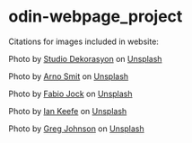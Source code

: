 # odin-webpage_project

Citations for images included in website:

Photo by <a href="https://unsplash.com/@t_t?utm_content=creditCopyText&utm_medium=referral&utm_source=unsplash">Studio Dekorasyon</a> on <a href="https://unsplash.com/photos/gray-concrete-road-top-between-green-trees-vngzm4P2BTs?utm_content=creditCopyText&utm_medium=referral&utm_source=unsplash">Unsplash</a>
      
Photo by <a href="https://unsplash.com/@_entreprenerd?utm_content=creditCopyText&utm_medium=referral&utm_source=unsplash">Arno Smit</a> on <a href="https://unsplash.com/photos/low-angle-photo-of-cherry-blossoms-tree-sKJ7zSylUao?utm_content=creditCopyText&utm_medium=referral&utm_source=unsplash">Unsplash</a>
      
Photo by <a href="https://unsplash.com/@fabiock_?utm_content=creditCopyText&utm_medium=referral&utm_source=unsplash">Fabio Jock</a> on <a href="https://unsplash.com/photos/green-and-pink-trees-and-road-eFHp9s4sdLg?utm_content=creditCopyText&utm_medium=referral&utm_source=unsplash">Unsplash</a>

Photo by <a href="https://unsplash.com/@iankeefe?utm_content=creditCopyText&utm_medium=referral&utm_source=unsplash">Ian Keefe</a> on <a href="https://unsplash.com/photos/wooden-house-near-pine-trees-and-pond-coated-with-snow-during-daytime-OgcJIKRnRC8?utm_content=creditCopyText&utm_medium=referral&utm_source=unsplash">Unsplash</a>

Photo by <a href="https://unsplash.com/@tornadogreg?utm_content=creditCopyText&utm_medium=referral&utm_source=unsplash">Greg Johnson</a> on <a href="https://unsplash.com/photos/a-large-tornado-is-coming-down-the-road-onCIfj_UIeQ?utm_content=creditCopyText&utm_medium=referral&utm_source=unsplash">Unsplash</a>
      